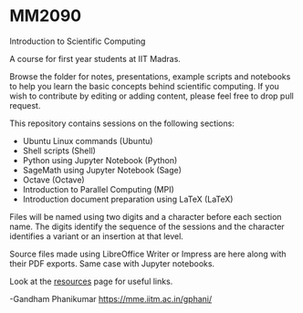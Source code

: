 # MM2090
Introduction to Scientific Computing

A course for first year students at IIT Madras.

Browse the folder for notes, presentations, example scripts and notebooks to help you learn the basic concepts behind scientific computing. If you wish to contribute by editing or adding content, please feel free to drop pull request.

This repository contains sessions on the following sections:
* Ubuntu Linux commands (Ubuntu)
* Shell scripts (Shell)
* Python using Jupyter Notebook (Python)
* SageMath using Jupyter Notebook (Sage)
* Octave (Octave)
* Introduction to Parallel Computing (MPI)
* Introduction document preparation using LaTeX (LaTeX)

Files will be named using two digits and a character before each section name. The digits identify the sequence of the sessions and the character identifies a variant or an insertion at that level.

Source files made using LibreOffice Writer or Impress are here along with their PDF exports. Same case with Jupyter notebooks.

Look at the [resources](resources.md) page for useful links.

-Gandham Phanikumar
https://mme.iitm.ac.in/gphani/
